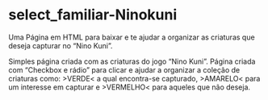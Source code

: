 # select_familiar-Ninokuni
Uma Página em HTML para baixar e te ajudar a organizar as criaturas que deseja capturar no “Nino Kuni”.

Simples página criada com as criaturas do jogo “Nino Kuni”.
Página criada com “Checkbox e rádio” para clicar e ajudar a organizar a coleção de criaturas como: >VERDE< a qual encontra-se capturado, >AMARELO< para um interesse em capturar e >VERMELHO< para aqueles que não deseja.
